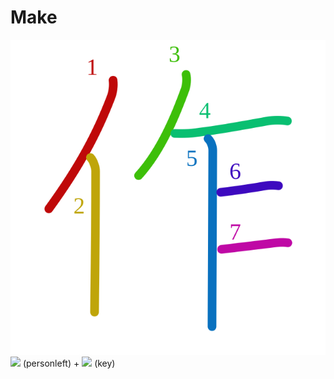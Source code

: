 # Make
![4f5c](Kanji/kanji-colorize/4f5c.svg)
![](http://www.kanjidamage.com/assets/radsmall/man-d0fa8d3e87b0dcd06a7777a6693f057bfe7d041f88edfa20c6663c61cf324435.jpg) (personleft) + ![](http://www.kanjidamage.com/assets/radsmall/bamboo-key-e6667093a1803993f71fc86f74c58f64bd4b71f8395b26fc927835840d7c6113.jpg) (key)